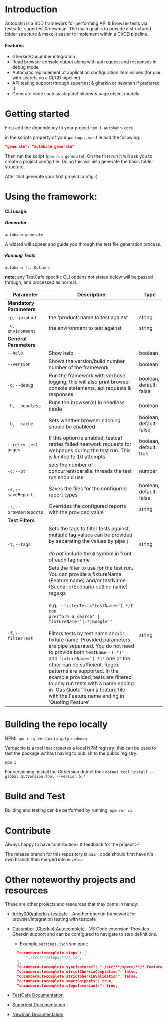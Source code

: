 # Introduction

Autobahn is a BDD framework for performing API & Browser tests via testcafe, supertest & newman.
The main goal is to provide a structured folder structure & make it easier to implement within a CI/CD pipeline.

#### Features

- Gherkin/Cucumber integration
- Read browser console output along with api request and responses in debug mode
- Automatic replacement of application configuration item values (for use with secrets on a CI/CD pipeline)
- API testing support through supertest & gherkin or newman if preferred :)
- Generate code such as step definitions & page object models

# Getting started

First add the dependency to your project
`npm i autobahn-core`

in the scripts property of your `package.json` file add the following:

```json
"generate": "autobahn generate"
```

Then run the script (`npm run generate`). On the first run it will ask you to create a project config file. Doing this will also generate the basic folder structure.

After that generate your first project config :)

# Using the framework:

#### CLI usage:

##### Generator

`autobahn generate`

A wizard will appear and guide you through the test file generation process.

##### Running Tests

`autobahn [...Options]`

**note:** any TestCafe specific CLI options not stated below will be passed through, and processed as normal.

| Parameter                | Description                                                                                                                                                                                                                                                                                                                                                                                                                                                                                                                                                                                                                                                                         | Type                    |
| ------------------------ | ----------------------------------------------------------------------------------------------------------------------------------------------------------------------------------------------------------------------------------------------------------------------------------------------------------------------------------------------------------------------------------------------------------------------------------------------------------------------------------------------------------------------------------------------------------------------------------------------------------------------------------------------------------------------------------- | ----------------------- |
| **Mandatory Parameters** |
| `-p`,`--product`         | the 'product' name to test against                                                                                                                                                                                                                                                                                                                                                                                                                                                                                                                                                                                                                                                  | string                  |
| `-e`, `--environment`    | the environment to test against                                                                                                                                                                                                                                                                                                                                                                                                                                                                                                                                                                                                                                                     | string                  |
| **General Parameters**   |
| `--help`                 | Show help                                                                                                                                                                                                                                                                                                                                                                                                                                                                                                                                                                                                                                                                           | boolean                 |
| `--version`              | Shows the version/build number number of the framework                                                                                                                                                                                                                                                                                                                                                                                                                                                                                                                                                                                                                              | boolean                 |
| `-d`, `--debug`          | Run the framework with verbose logging; this will also print browser console statements, api requests & responses                                                                                                                                                                                                                                                                                                                                                                                                                                                                                                                                                                   | boolean, default: false |
| `-h`, `--headless`       | Runs the browser(s) in headless mode                                                                                                                                                                                                                                                                                                                                                                                                                                                                                                                                                                                                                                                | boolean                 |
| `-b`, `--cache`          | Sets whether browser caching should be enableed                                                                                                                                                                                                                                                                                                                                                                                                                                                                                                                                                                                                                                     | boolean, default: false |
| `--retry-test-pages`     | If this option is enabled, testcaf retries failed neetwork requests for webpages during the test run. This is limited to 10 attempts                                                                                                                                                                                                                                                                                                                                                                                                                                                                                                                                                | boolean, default: true  |
| `-c`, `--pt`             | sets the number of concurrent/parallel threads the test run should use                                                                                                                                                                                                                                                                                                                                                                                                                                                                                                                                                                                                              | number                  |
| `-s`, `--saveReport`     | Saves the files for the configured report types                                                                                                                                                                                                                                                                                                                                                                                                                                                                                                                                                                                                                                     | boolean, default: false |
| `-r`, `--browserReports` | Overrides the configured reports with the provided value                                                                                                                                                                                                                                                                                                                                                                                                                                                                                                                                                                                                                            | string                  |
| **Test Filters**         |
| `-t`, `--tags`           | Sets the tags to filter tests against, multiple tag values can be provided by separating the values by pipe <code>&#124;</code><br><br> _do not_ include the `@` symbol in front of each tag name                                                                                                                                                                                                                                                                                                                                                                                                                                                                                   | string                  |
| `-f`, `--filterTest`     | Sets the filter to use for the test run. You can provide a fixtureName (Feature name) and/or testName (Scenario/Scenario outline name) regexp.<br><br> e.g. <code>--filterTest="testName='(.\*)I can prerform a search' &#124; fixtureName='(.\*)Google'"</code><br><br> Filters tests by test name and/or fixture name. Provided parameters are pipe separated. You do not need to provide both `testName='(.*)'` and `fixtureName='(.*)'` one or the other can be sufficient. Regex patterns are supported. In the example provided, tests are filtered to only run tests with a name ending in 'Gas Quote' from a feature file with the Feature name ending in 'Quoting Feature' | string                  |

# Building the repo locally

NPM:
`npm i -g verdaccio gulp nodemon`

Verdaccio is a tool that creaetes a local NPM registry; this can be used to test the package without having to publish to the public registry.

`npm i`

For versioning, install the GitVersion dotnet tool:
`dotnet tool install --global GitVersion.Tool --version 5.*`

# Build and Test

Building and testing can be performed by running: `npm run ci`

# Contribute

Always happy to have contributions & feedback for the project :-)

The release branch for this repository is `main`, code should first have it's own branch then merged into `develop`

# Other noteworthy projects and resources

These are other projects and resources that may come in handy:

- [Arthy000/gherkin-testcafe](https://github.com/Arthy000/gherkin-testcafe) - Another gherkin framework for browser/integration testing with testcafe

- [Cucumber (Gherkin) Autocomplete](vscode:extension/alexkrechik.cucumberautocomplete) - VS Code extension; Provides Gherkin support and can be configured to navigate to step definitions.

  - Example `settings.json` snnippet:

  ```json
    "cucumberautocomplete.steps": [
        "./src/**/steps/**/*.ts",
    ],
    "cucumberautocomplete.syncfeatures": "./src/**/specs/**/*.feature",
    "cucumberautocomplete.strictGherkinCompletion": false,
    "cucumberautocomplete.strictGherkinValidation": false,
    "cucumberautocomplete.smartSnippets": true,
    "cucumberautocomplete.stepsInvariants": true,
  ```

- [TestCafe Documentation](https://testcafe.io/documentation/402632/reference)
- [Supertest Documentation](https://www.npmjs.com/package/supertest)
- [Newman Documentation](https://www.npmjs.com/package/newman)
